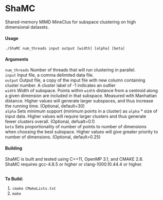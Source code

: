<h1>ShaMC</h1>
Shared-memory MIMD MineClus for subspace clustering on high dimensional 
datasets.

<h4>Usage</h4>

`./ShaMC num_threads input output [width] [alpha] [beta]`
<h4>Arguments</h4>

`num_threads` Number of threads that will run clustering in parallel. <br>
`input` Input file, a comma delimited data file.<br>
`output` Output file, a copy of the input file with new column containing
 cluster number. A cluster label of -1 indicates an outlier <br>
`width` Width of subspace. Points within `width` distance from a centroid 
along a given dimension are included in that subspace. Measured with 
Manhattan distance. Higher values will generate larger subspaces, and thus
increase the running time. (Optional, default=30) <br>
`alpha` Sets minimum support (minimum points in a cluster) as `alpha` * 
size of input data. Higher values will require larger clusters and thus 
generate fewer clusters overall. (Optional, defualt=0.1) <br>
`beta` Sets proportionality of number of points to number of dimensions when
choosing the best subspace. Higher values will give greater priority to 
number of dimensions. (Optional, default=0.25) <br>

<h4> Building </h4>

ShaMC is built and tested using C++11, OpenMP 3.1, and CMAKE 2.8. <br>
ShaMC requires gcc-4.8.5 or higher or clang-1000.10.44.4 or higher. <br><br>

<b>To Build:</b> <br>

1. `cmake CMakeLists.txt`<br>
2. `make`

